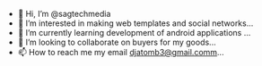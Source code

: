 - 👋 Hi, I’m @sagtechmedia
- 👀 I’m interested in  making web templates and social networks...
- 🌱 I’m currently learning development of android applications ...
- 💞️ I’m looking to collaborate on buyers for my goods...
- 📫 How to reach me my email djatomb3@gmail.comm...

<!---
sagtechmedia/sagtechmedia is a ✨ special ✨ repository because its `README.md` (this file) appears on your GitHub profile.
You can click the Preview link to take a look at your changes.
--->
